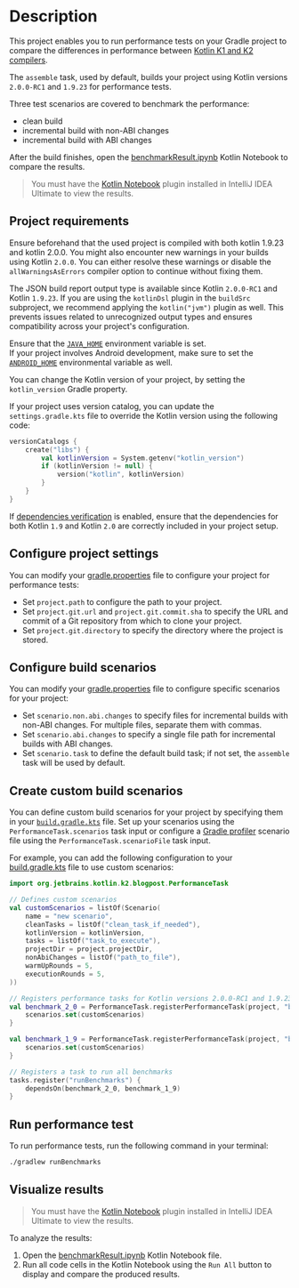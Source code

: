 # Description

This project enables you to run performance tests on your Gradle project to compare the differences in
performance between [Kotlin K1 and K2 compilers](https://blog.jetbrains.com/kotlin/2023/02/k2-kotlin-2-0/). 

The `assemble` task, used by default, builds your project using Kotlin versions `2.0.0-RC1` and `1.9.23` for performance tests.

Three test scenarios are covered to benchmark the performance:

* clean build
* incremental build with non-ABI changes
* incremental build with ABI changes

After the build finishes, open the [benchmarkResult.ipynb](benchmarkResult.ipynb) Kotlin Notebook to compare the results.
> You must have the [Kotlin Notebook](https://blog.jetbrains.com/kotlin/2023/07/introducing-kotlin-notebook/) plugin 
> installed in IntelliJ IDEA Ultimate to view the results.

## Project requirements

Ensure beforehand that the used project is compiled with both kotlin 1.9.23 and kotlin 2.0.0. 
You might also encounter new warnings in your builds using Kotlin `2.0.0`.
You can either resolve these warnings or disable the `allWarningsAsErrors` compiler option to continue without fixing them.

The JSON build report output type is available since Kotlin `2.0.0-RC1` and Kotlin `1.9.23`.
If you are using the `kotlinDsl` plugin in the `buildSrc` subproject, we recommend applying the `kotlin("jvm")` plugin as well.
This prevents issues related to unrecognized output types and ensures compatibility across your project's configuration.

Ensure that the [`JAVA_HOME`](https://docs.oracle.com/cd/E19182-01/821-0917/inst_jdk_javahome_t/index.html) environment variable is set.  
If your project involves Android development, make sure to set the [`ANDROID_HOME`](https://developer.android.com/tools/variables) 
environmental variable as well.

You can change the Kotlin version of your project, by setting the `kotlin_version` Gradle property.

If your project uses version catalog,
you can update the `settings.gradle.kts` file to override the Kotlin version using the following code:

```kotlin
versionCatalogs {
    create("libs") {
        val kotlinVersion = System.getenv("kotlin_version")
        if (kotlinVersion != null) {
            version("kotlin", kotlinVersion)
        }
    }
}
```

If  [dependencies verification](https://docs.gradle.org/8.2.1/userguide/dependency_verification.html#sub:enabling-verification) is enabled,
ensure that the dependencies for both Kotlin `1.9` and Kotlin `2.0` are correctly included in your project setup.

## Configure project settings

You can modify your [gradle.properties](gradle.properties) file to configure your project for performance tests:

* Set `project.path` to configure the path to your project.
* Set `project.git.url` and `project.git.commit.sha` to specify the URL and commit of a Git repository from which to clone your project.
* Set `project.git.directory` to specify the directory where the project is stored.

## Configure build scenarios 

You can modify your [gradle.properties](gradle.properties) file to configure specific scenarios for your project:

* Set `scenario.non.abi.changes` to specify files for incremental builds with non-ABI changes. For multiple files, separate them with commas.
* Set `scenario.abi.changes` to specify a single file path for incremental builds with ABI changes.
* Set `scenario.task` to define the default build task; if not set, the `assemble` task will be used by default.

## Create custom build scenarios

You can define custom build scenarios for your project by specifying them in your [`build.gradle.kts`](build.gradle.kts) file.
Set up your scenarios using the `PerformanceTask.scenarios` task input or configure a
[Gradle profiler](https://github.com/gradle/gradle-profiler) scenario file using the `PerformanceTask.scenarioFile` task input.

For example, you can add the following configuration to your [build.gradle.kts](build.gradle.kts) file to use custom scenarios:

```kotlin
import org.jetbrains.kotlin.k2.blogpost.PerformanceTask

// Defines custom scenarios
val customScenarios = listOf(Scenario(
    name = "new scenario",
    cleanTasks = listOf("clean_task_if_needed"),
    kotlinVersion = kotlinVersion,
    tasks = listOf("task_to_execute"),
    projectDir = project.projectDir,
    nonAbiChanges = listOf("path_to_file"),
    warmUpRounds = 5,
    executionRounds = 5,
))

// Registers performance tasks for Kotlin versions 2.0.0-RC1 and 1.9.23
val benchmark_2_0 = PerformanceTask.registerPerformanceTask(project, "benchmark_2_0", "2.0.0-RC1") {
    scenarios.set(customScenarios)
}

val benchmark_1_9 = PerformanceTask.registerPerformanceTask(project, "benchmark_1_9", "1.9.23") {
    scenarios.set(customScenarios)
}

// Registers a task to run all benchmarks
tasks.register("runBenchmarks") {
    dependsOn(benchmark_2_0, benchmark_1_9)
}
```

## Run performance test

To run performance tests, run the following command in your terminal:

```bash
./gradlew runBenchmarks
```

## Visualize results

> You must have the [Kotlin Notebook](https://blog.jetbrains.com/kotlin/2023/07/introducing-kotlin-notebook/) plugin 
> installed in IntelliJ IDEA Ultimate to view the results.

To analyze the results:

1. Open the [benchmarkResult.ipynb](benchmarkResult.ipynb) Kotlin Notebook file.
2. Run all code cells in the Kotlin Notebook using the `Run All` button to display and compare the produced results. 

